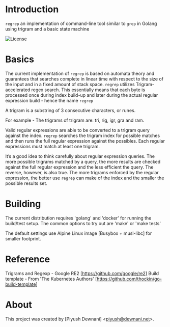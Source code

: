 # Introduction
`regrep` an implementation of command-line tool similar to `grep` in Golang using trigram and a basic state machine

[![License](https://img.shields.io/badge/license-MIT-blue.svg)](https://raw.githubusercontent.com/p-id/regrep/master/LICENSE)


# Basics
The current implementation of `regrep` is based on automata theory and guarantees that searches
complete in linear time with respect to the size of the input and in a fixed amount of stack space. 
`regrep` utilizes Trigram-accelerated regex search. This essentially means that each byte is processed
once during index build-up and later during the actual regular expression build - hence the name `regrep`

A trigram is a substring of 3 consecutive characters, or runes.

For example - The trigrams of trigram are: tri, rig, igr, gra and ram.

Valid regular expressions are able to be converted to a trigram query against the index. 
`regrep` searches the trigram index for possible matches and then runs the full regular
expression against the possibles. Each regular expressions must match at least one trigram.

It’s a good idea to think carefully about regular expression queries. The more possible 
trigrams matched by a query, the more results are checked against the full regular 
expression  and the less efficient the query. The reverse, however, is also true. 
The more trigrams enforced by the regular expression, the better use `regrep` can make
of the index and the smaller the possible results set.

# Building
The current distribution requires 'golang' and 'docker' for running the build/test setup.
The common options to try out are 'make' or 'make tests'

The default settings use Alpine Linux image [Busybox + musl-libc] for smaller footprint.

# Reference
Trigrams and Regexp - Google RE2 [https://github.com/google/re2]
Build template - From 'The Kubernetes Authors' [https://github.com/thockin/go-build-template]

# About

This project was created by [Piyush Dewnani]
<[piyush@dewnani.net](mailto:piyush@dewnani.net)>.
